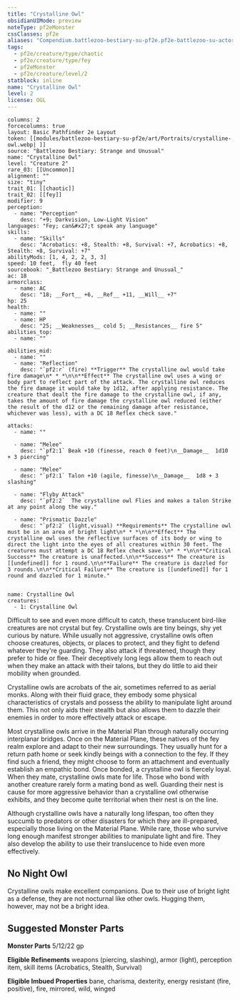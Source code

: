 ```yaml
---
title: "Crystalline Owl"
obsidianUIMode: preview
noteType: pf2eMonster
cssClasses: pf2e
aliases: "Compendium.battlezoo-bestiary-su-pf2e.pf2e-battlezoo-su-actors.Actor.mlnha6g2gxH9hxL8" 
tags:
  - pf2e/creature/type/chaotic
  - pf2e/creature/type/fey
  - pf2eMonster
  - pf2e/creature/level/2
statblock: inline
name: "Crystalline Owl"
level: 2
license: OGL
---
```


```statblock
columns: 2
forcecolumns: true
layout: Basic Pathfinder 2e Layout
token: [[modules/battlezoo-bestiary-su-pf2e/art/Portraits/crystalline-owl.webp| ]]
source: "Battlezoo Bestiary: Strange and Unusual"
name: "Crystalline Owl"
level: "Creature 2"
rare_03: [[Uncommon]]
alignment: ""
size: "tiny"
trait_01: [[chaotic]]
trait_02: [[fey]]
modifier: 9
perception:
  - name: "Perception"
    desc: "+9; Darkvision, Low-Light Vision"
languages: "Fey; can&#x27;t speak any language"
skills:
  - name: "Skills"
    desc: "Acrobatics: +8, Stealth: +8, Survival: +7, Acrobatics: +8, Stealth: +8, Survival: +7"
abilityMods: [1, 4, 2, 2, 3, 3]
speed: 10 feet,  fly 40 feet
sourcebook: "_Battlezoo Bestiary: Strange and Unusual_"
ac: 18
armorclass:
  - name: AC
    desc: "18; __Fort__ +6, __Ref__ +11, __Will__ +7"
hp: 25
health:
  - name: ""
  - name: HP
    desc: "25; __Weaknesses__ cold 5; __Resistances__ fire 5"
abilities_top:
  - name: ""

abilities_mid:
  - name: ""
  - name: "Reflection"
    desc: "`pf2:r` (fire) **Trigger** The crystalline owl would take fire damage\n* * *\n\n**Effect** The crystalline owl uses a wing or body part to reflect part of the attack. The crystalline owl reduces the fire damage it would take by 1d12, after applying resistance. The creature that dealt the fire damage to the crystalline owl, if any, takes the amount of fire damage the crystalline owl reduced (either the result of the d12 or the remaining damage after resistance, whichever was less), with a DC 18 Reflex check save."

attacks:
  - name: ""

  - name: "Melee"
    desc: "`pf2:1` Beak +10 (finesse, reach 0 feet)\n__Damage__  1d10 + 3 piercing"

  - name: "Melee"
    desc: "`pf2:1` Talon +10 (agile, finesse)\n__Damage__  1d8 + 3 slashing"

  - name: "Flyby Attack"
    desc: "`pf2:2`  The crystalline owl Flies and makes a talon Strike at any point along the way."

  - name: "Prismatic Dazzle"
    desc: "`pf2:2` (light,visual) **Requirements** The crystalline owl must be in an area of bright light\n* * *\n\n**Effect** The crystalline owl uses the reflective surfaces of its body or wing to direct the light into the eyes of all creatures within 30 feet. The creatures must attempt a DC 18 Reflex check save.\n* * *\n\n**Critical Success** The creature is unaffected.\n\n**Success** The creature is [[undefined]] for 1 round.\n\n**Failure** The creature is dazzled for 3 rounds.\n\n**Critical Failure** The creature is [[undefined]] for 1 round and dazzled for 1 minute."
 
```

```encounter-table
name: Crystalline Owl
creatures:
  - 1: Crystalline Owl
```



Difficult to see and even more difficult to catch, these translucent bird-like creatures are not crystal but fey. Crystalline owls are tiny beings, shy yet curious by nature. While usually not aggressive, crystalline owls often choose creatures, objects, or places to protect, and they fight to defend whatever they're guarding. They also attack if threatened, though they prefer to hide or flee. Their deceptively long legs allow them to reach out when they make an attack with their talons, but they do little to aid their mobility when grounded.

Crystalline owls are acrobats of the air, sometimes referred to as aerial monks. Along with their fluid grace, they embody some physical characteristics of crystals and possess the ability to manipulate light around them. This not only aids their stealth but also allows them to dazzle their enemies in order to more effectively attack or escape.

Most crystalline owls arrive in the Material Plan through naturally occurring interplanar bridges. Once on the Material Plane, these natives of the fey realm explore and adapt to their new surroundings. They usually hunt for a return path home or seek kindly beings with a connection to the fey. If they find such a friend, they might choose to form an attachment and eventually establish an empathic bond. Once bonded, a crystalline owl is fiercely loyal. When they mate, crystalline owls mate for life. Those who bond with another creature rarely form a mating bond as well. Guarding their nest is cause for more aggressive behavior than a crystalline owl otherwise exhibits, and they become quite territorial when their nest is on the line.

Although crystalline owls have a naturally long lifespan, too often they succumb to predators or other disasters for which they are ill-prepared, especially those living on the Material Plane. While rare, those who survive long enough manifest stronger abilities to manipulate light and fire. They also develop the ability to use their translucence to hide even more effectively.

## No Night Owl

Crystalline owls make excellent companions. Due to their use of bright light as a defense, they are not nocturnal like other owls. Hugging them, however, may not be a bright idea.

## Suggested Monster Parts

**Monster Parts** 5/12/22 gp

**Eligible Refinements** weapons (piercing, slashing), armor (light), perception item, skill items (Acrobatics, Stealth, Survival)

**Eligible Imbued Properties** bane, charisma, dexterity, energy resistant (fire, positive), fire, mirrored, wild, winged
